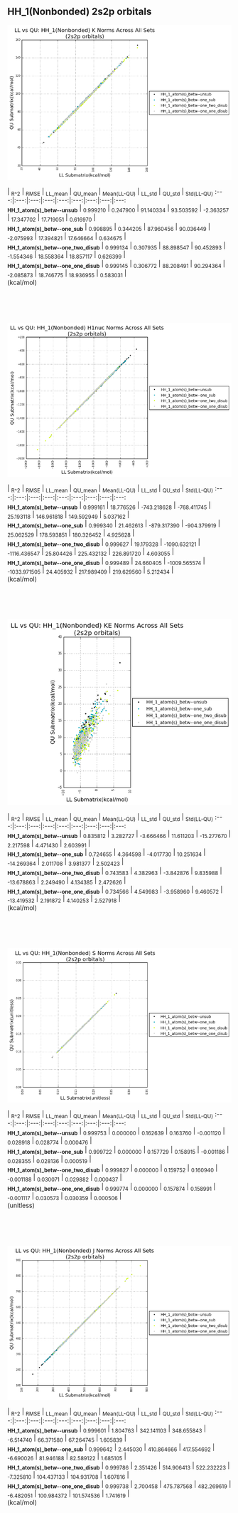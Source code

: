 ## HH_1(Nonbonded) 2s2p orbitals

<p align="center"><img src=/Data/normPlots/Nonbonded/HH_1/plots/HH_1_K.png /></p>

  | <sub>R^2</sub> | <sub>RMSE</sub> | <sub>LL_mean</sub> | <sub>QU_mean</sub> | <sub>Mean(LL-QU)</sub> | <sub>LL_std</sub> | <sub>QU_std</sub> | <sub>Std(LL-QU)</sub>
:---:|:---:|:---:|:---:|:---:|:---:|:---:|:---:|:---:  
<b><sub>HH_1_atom(s)_betw--unsub</sub></b> | <sub>0.999210</sub> | <sub>0.247900</sub> | <sub>91.140334</sub> | <sub>93.503592</sub> | <sub>-2.363257</sub> | <sub>17.347702</sub> | <sub>17.719051</sub> | <sub>0.616970</sub> |   
<b><sub>HH_1_atom(s)_betw--one_sub</sub></b> | <sub>0.998895</sub> | <sub>0.344205</sub> | <sub>87.960456</sub> | <sub>90.036449</sub> | <sub>-2.075993</sub> | <sub>17.394821</sub> | <sub>17.646664</sub> | <sub>0.634675</sub> |   
<b><sub>HH_1_atom(s)_betw--one_two_disub</sub></b> | <sub>0.999134</sub> | <sub>0.307935</sub> | <sub>88.898547</sub> | <sub>90.452893</sub> | <sub>-1.554346</sub> | <sub>18.558364</sub> | <sub>18.857117</sub> | <sub>0.626399</sub> |   
<b><sub>HH_1_atom(s)_betw--one_one_disub</sub></b> | <sub>0.999145</sub> | <sub>0.306772</sub> | <sub>88.208491</sub> | <sub>90.294364</sub> | <sub>-2.085873</sub> | <sub>18.746775</sub> | <sub>18.936955</sub> | <sub>0.583031</sub> |   
(kcal/mol)<br><br><br><br><br>


<p align="center"><img src=/Data/normPlots/Nonbonded/HH_1/plots/HH_1_H1nuc.png /></p>

  | <sub>R^2</sub> | <sub>RMSE</sub> | <sub>LL_mean</sub> | <sub>QU_mean</sub> | <sub>Mean(LL-QU)</sub> | <sub>LL_std</sub> | <sub>QU_std</sub> | <sub>Std(LL-QU)</sub>
:---:|:---:|:---:|:---:|:---:|:---:|:---:|:---:|:---:  
<b><sub>HH_1_atom(s)_betw--unsub</sub></b> | <sub>0.999161</sub> | <sub>18.776526</sub> | <sub>-743.218628</sub> | <sub>-768.411745</sub> | <sub>25.193118</sub> | <sub>146.961818</sub> | <sub>149.592949</sub> | <sub>5.037162</sub> |   
<b><sub>HH_1_atom(s)_betw--one_sub</sub></b> | <sub>0.999340</sub> | <sub>21.462613</sub> | <sub>-879.317390</sub> | <sub>-904.379919</sub> | <sub>25.062529</sub> | <sub>178.593851</sub> | <sub>180.326452</sub> | <sub>4.925628</sub> |   
<b><sub>HH_1_atom(s)_betw--one_two_disub</sub></b> | <sub>0.999627</sub> | <sub>19.179328</sub> | <sub>-1090.632121</sub> | <sub>-1116.436547</sub> | <sub>25.804426</sub> | <sub>225.432132</sub> | <sub>226.891720</sub> | <sub>4.603055</sub> |   
<b><sub>HH_1_atom(s)_betw--one_one_disub</sub></b> | <sub>0.999489</sub> | <sub>24.660405</sub> | <sub>-1009.565574</sub> | <sub>-1033.971505</sub> | <sub>24.405932</sub> | <sub>217.989409</sub> | <sub>219.629560</sub> | <sub>5.212434</sub> |   
(kcal/mol)<br><br><br><br><br>


<p align="center"><img src=/Data/normPlots/Nonbonded/HH_1/plots/HH_1_KE.png /></p>

  | <sub>R^2</sub> | <sub>RMSE</sub> | <sub>LL_mean</sub> | <sub>QU_mean</sub> | <sub>Mean(LL-QU)</sub> | <sub>LL_std</sub> | <sub>QU_std</sub> | <sub>Std(LL-QU)</sub>
:---:|:---:|:---:|:---:|:---:|:---:|:---:|:---:|:---:  
<b><sub>HH_1_atom(s)_betw--unsub</sub></b> | <sub>0.835812</sub> | <sub>3.282727</sub> | <sub>-3.666466</sub> | <sub>11.611203</sub> | <sub>-15.277670</sub> | <sub>2.217598</sub> | <sub>4.471430</sub> | <sub>2.603991</sub> |   
<b><sub>HH_1_atom(s)_betw--one_sub</sub></b> | <sub>0.724655</sub> | <sub>4.364598</sub> | <sub>-4.017730</sub> | <sub>10.251634</sub> | <sub>-14.269364</sub> | <sub>2.011708</sub> | <sub>3.981377</sub> | <sub>2.502423</sub> |   
<b><sub>HH_1_atom(s)_betw--one_two_disub</sub></b> | <sub>0.743583</sub> | <sub>4.382963</sub> | <sub>-3.842876</sub> | <sub>9.835988</sub> | <sub>-13.678863</sub> | <sub>2.249490</sub> | <sub>4.134385</sub> | <sub>2.472626</sub> |   
<b><sub>HH_1_atom(s)_betw--one_one_disub</sub></b> | <sub>0.734566</sub> | <sub>4.549983</sub> | <sub>-3.958960</sub> | <sub>9.460572</sub> | <sub>-13.419532</sub> | <sub>2.191872</sub> | <sub>4.140253</sub> | <sub>2.527918</sub> |   
(kcal/mol)<br><br><br><br><br>


<p align="center"><img src=/Data/normPlots/Nonbonded/HH_1/plots/HH_1_S.png /></p>

  | <sub>R^2</sub> | <sub>RMSE</sub> | <sub>LL_mean</sub> | <sub>QU_mean</sub> | <sub>Mean(LL-QU)</sub> | <sub>LL_std</sub> | <sub>QU_std</sub> | <sub>Std(LL-QU)</sub>
:---:|:---:|:---:|:---:|:---:|:---:|:---:|:---:|:---:  
<b><sub>HH_1_atom(s)_betw--unsub</sub></b> | <sub>0.999753</sub> | <sub>0.000000</sub> | <sub>0.162639</sub> | <sub>0.163760</sub> | <sub>-0.001120</sub> | <sub>0.028918</sub> | <sub>0.028774</sub> | <sub>0.000476</sub> |   
<b><sub>HH_1_atom(s)_betw--one_sub</sub></b> | <sub>0.999722</sub> | <sub>0.000000</sub> | <sub>0.157729</sub> | <sub>0.158915</sub> | <sub>-0.001186</sub> | <sub>0.028355</sub> | <sub>0.028136</sub> | <sub>0.000519</sub> |   
<b><sub>HH_1_atom(s)_betw--one_two_disub</sub></b> | <sub>0.999827</sub> | <sub>0.000000</sub> | <sub>0.159752</sub> | <sub>0.160940</sub> | <sub>-0.001188</sub> | <sub>0.030071</sub> | <sub>0.029882</sub> | <sub>0.000437</sub> |   
<b><sub>HH_1_atom(s)_betw--one_one_disub</sub></b> | <sub>0.999774</sub> | <sub>0.000000</sub> | <sub>0.157874</sub> | <sub>0.158991</sub> | <sub>-0.001117</sub> | <sub>0.030573</sub> | <sub>0.030359</sub> | <sub>0.000506</sub> |   
(unitless)<br><br><br><br><br>


<p align="center"><img src=/Data/normPlots/Nonbonded/HH_1/plots/HH_1_J.png /></p>

  | <sub>R^2</sub> | <sub>RMSE</sub> | <sub>LL_mean</sub> | <sub>QU_mean</sub> | <sub>Mean(LL-QU)</sub> | <sub>LL_std</sub> | <sub>QU_std</sub> | <sub>Std(LL-QU)</sub>
:---:|:---:|:---:|:---:|:---:|:---:|:---:|:---:|:---:  
<b><sub>HH_1_atom(s)_betw--unsub</sub></b> | <sub>0.999601</sub> | <sub>1.804763</sub> | <sub>342.141103</sub> | <sub>348.655843</sub> | <sub>-6.514740</sub> | <sub>66.371580</sub> | <sub>67.264745</sub> | <sub>1.605839</sub> |   
<b><sub>HH_1_atom(s)_betw--one_sub</sub></b> | <sub>0.999642</sub> | <sub>2.445030</sub> | <sub>410.864666</sub> | <sub>417.554692</sub> | <sub>-6.690026</sub> | <sub>81.946188</sub> | <sub>82.589122</sub> | <sub>1.685105</sub> |   
<b><sub>HH_1_atom(s)_betw--one_two_disub</sub></b> | <sub>0.999786</sub> | <sub>2.351426</sub> | <sub>514.906413</sub> | <sub>522.232223</sub> | <sub>-7.325810</sub> | <sub>104.437133</sub> | <sub>104.931708</sub> | <sub>1.607816</sub> |   
<b><sub>HH_1_atom(s)_betw--one_one_disub</sub></b> | <sub>0.999738</sub> | <sub>2.700458</sub> | <sub>475.787568</sub> | <sub>482.269619</sub> | <sub>-6.482051</sub> | <sub>100.984372</sub> | <sub>101.574536</sub> | <sub>1.741619</sub> |   
(kcal/mol)<br><br><br><br><br>


